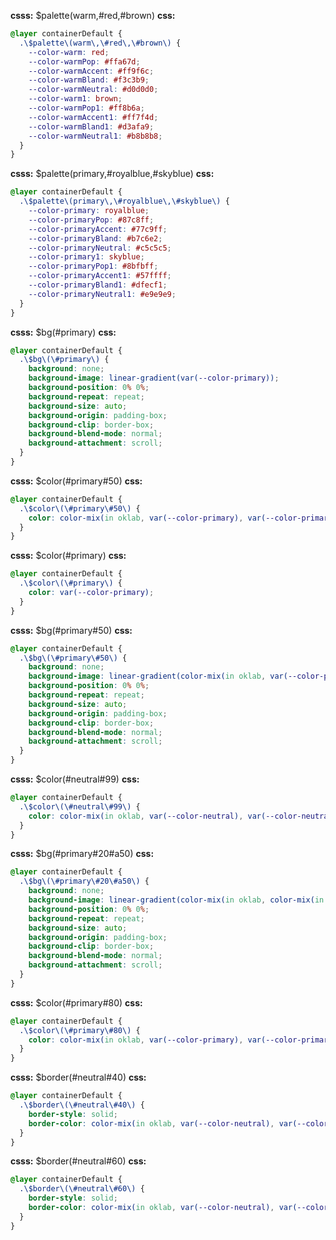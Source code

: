 **csss:** $palette(warm,#red,#brown)
**css:**
```css
@layer containerDefault {
  .\$palette\(warm\,\#red\,\#brown\) {
    --color-warm: red;
    --color-warmPop: #ffa67d;
    --color-warmAccent: #ff9f6c;
    --color-warmBland: #f3c3b9;
    --color-warmNeutral: #d0d0d0;
    --color-warm1: brown;
    --color-warmPop1: #ff8b6a;
    --color-warmAccent1: #ff7f4d;
    --color-warmBland1: #d3afa9;
    --color-warmNeutral1: #b8b8b8;
  }
}
```

**csss:** $palette(primary,#royalblue,#skyblue)
**css:**
```css
@layer containerDefault {
  .\$palette\(primary\,\#royalblue\,\#skyblue\) {
    --color-primary: royalblue;
    --color-primaryPop: #87c8ff;
    --color-primaryAccent: #77c9ff;
    --color-primaryBland: #b7c6e2;
    --color-primaryNeutral: #c5c5c5;
    --color-primary1: skyblue;
    --color-primaryPop1: #8bfbff;
    --color-primaryAccent1: #57ffff;
    --color-primaryBland1: #dfecf1;
    --color-primaryNeutral1: #e9e9e9;
  }
}
```


**csss:** $bg(#primary)
**css:**
```css
@layer containerDefault {
  .\$bg\(\#primary\) {
    background: none;
    background-image: linear-gradient(var(--color-primary));
    background-position: 0% 0%;
    background-repeat: repeat;
    background-size: auto;
    background-origin: padding-box;
    background-clip: border-box;
    background-blend-mode: normal;
    background-attachment: scroll;
  }
}
```
**csss:** $color(#primary#50)
**css:**
```css
@layer containerDefault {
  .\$color\(\#primary\#50\) {
    color: color-mix(in oklab, var(--color-primary), var(--color-primary1) 50%);
  }
}
```

**csss:** $color(#primary)
**css:**
```css
@layer containerDefault {
  .\$color\(\#primary\) {
    color: var(--color-primary);
  }
}
```

**csss:** $bg(#primary#50)
**css:**
```css
@layer containerDefault {
  .\$bg\(\#primary\#50\) {
    background: none;
    background-image: linear-gradient(color-mix(in oklab, var(--color-primary), var(--color-primary1) 50%));
    background-position: 0% 0%;
    background-repeat: repeat;
    background-size: auto;
    background-origin: padding-box;
    background-clip: border-box;
    background-blend-mode: normal;
    background-attachment: scroll;
  }
}
```

**csss:** $color(#neutral#99)
**css:**
```css
@layer containerDefault {
  .\$color\(\#neutral\#99\) {
    color: color-mix(in oklab, var(--color-neutral), var(--color-neutral1) 99%);
  }
}
```

**csss:** $bg(#primary#20#a50)
**css:**
```css
@layer containerDefault {
  .\$bg\(\#primary\#20\#a50\) {
    background: none;
    background-image: linear-gradient(color-mix(in oklab, color-mix(in oklab, var(--color-primary), var(--color-primary1) 20%), transparent 50%));
    background-position: 0% 0%;
    background-repeat: repeat;
    background-size: auto;
    background-origin: padding-box;
    background-clip: border-box;
    background-blend-mode: normal;
    background-attachment: scroll;
  }
}
```

**csss:** $color(#primary#80)
**css:**
```css
@layer containerDefault {
  .\$color\(\#primary\#80\) {
    color: color-mix(in oklab, var(--color-primary), var(--color-primary1) 80%);
  }
}
```

**csss:** $border(#neutral#40)
**css:**
```css
@layer containerDefault {
  .\$border\(\#neutral\#40\) {
    border-style: solid;
    border-color: color-mix(in oklab, var(--color-neutral), var(--color-neutral1) 40%);
  }
}
```

**csss:** $border(#neutral#60)
**css:**
```css
@layer containerDefault {
  .\$border\(\#neutral\#60\) {
    border-style: solid;
    border-color: color-mix(in oklab, var(--color-neutral), var(--color-neutral1) 60%);
  }
}
```